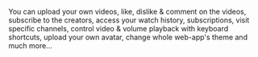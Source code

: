 You can upload your own videos,
like, dislike & comment on the videos,
subscribe to the creators,
access your watch history, subscriptions,
visit specific channels,
control video & volume playback with keyboard shortcuts,
upload your own avatar,
change whole web-app's theme
and much more...
